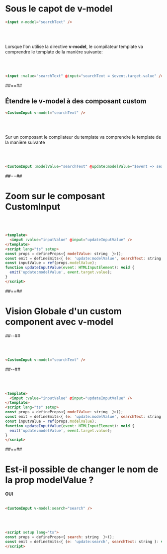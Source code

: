<!-- .slide: class="sfeir-basic-slide with-code inconsolata"-->
# Sous le capot de v-model

```html
<input v-model="searchText" />
```
<!-- .element: class="big-code"-->

<br/><br/>

Lorsque l'on utilise la directive **v-model**, le compilateur template va comprendre le template de la manière suivante:

<br/><br/>

```html
<input :value="searchText" @input="searchText = $event.target.value" />
```
<!-- .element: class="big-code"-->

##==##

<!-- .slide: class="sfeir-basic-slide with-code inconsolata"-->
## Étendre le v-model à des composant custom

```html
<CustomInput v-model="searchText" />
```
<!-- .element: class="big-code"-->

<br/><br/>

Sur un composant le compilateur du template va comprendre le template de la manière suivante

<br/><br/>

```html
<CustomInput :modelValue="searchText" @update:modelValue="$event => searchText = $event"/>
```
<!-- .element: class="big-code"-->

##==##

<!-- .slide: class="sfeir-basic-slide with-code inconsolata"-->
# Zoom sur le composant CustomInput
<br/><br/>

```html
<template>
  <input :value="inputValue" @input="updateInputValue" />
</template>
<script lang="ts" setup>
const props = defineProps<{ modelValue: string  }>();
const emit = defineEmits<{ (e: 'update:modelValue', searchText: string ): void }>;
const inputValue = ref(props.modelValue);
function updateInputValue(event: HTMLInputElement): void {
  emit('update:modelValue', event.target.value);
}
</script>
```
<!-- .element: class="medium-code"-->

##==##

<!-- .slide: class="two-column-layout"-->
# Vision Globale d'un custom component avec v-model
##--##
<!-- .slide: class="sfeir-basic-slide with-code inconsolata"-->
<br/><br/>

```html
<CustomInput v-model="searchText" />
```
<!-- .element: class="medium-code"-->
##--##
<!-- .slide: class="sfeir-basic-slide with-code inconsolata"-->
<br/><br/>

```html
<template>
  <input :value="inputValue" @input="updateInputValue" />
</template>
<script lang="ts" setup>
const props = defineProps<{ modelValue: string  }>();
const emit = defineEmits<{ (e: 'update:modelValue', searchText: string ): void }>;
const inputValue = ref(props.modelValue);
function updateInputValue(event: HTMLInputElement): void {
  emit('update:modelValue', event.target.value);
}
</script>
```
<!-- .element: class="medium-code"-->

##==##

<!-- .slide: class="sfeir-basic-slide with-code inconsolata"-->
# Est-il possible de changer le nom de la prop modelValue ?

**OUI** <br/><br/>

```html
<CustomInput v-model:search="search" />
```
<!--- .element: class="big-code" -->
<br/><br/>

```html
<script setup lang="ts">
const props = defineProps<{ search: string  }>();
const emit = defineEmits<{ (e: 'update:search', searchText: string ): void }>;
</script>
```
<!-- .element: class="big-code"-->
